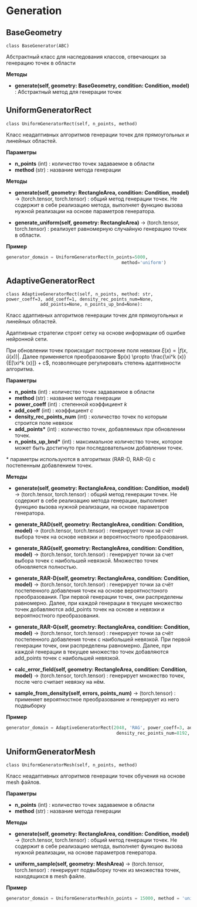 # Generation

## BaseGeometry
    class BaseGenerator(ABC)

Абстрактный класс для наследования классов, отвечающих за генерацию точек в области

**Методы**

 - **generate(self, geometry: BaseGeometry, condition: Condition, model)** : Абстрактный метод для генерации точек


## UniformGeneratorRect
    class UniformGeneratorRect(self, n_points, method)

Класс неадаптивных алгоритмов генерации точек для прямоугольных и линейных областей. 

**Параметры** 

- **n_points** (int) : количество точек задаваемое в области
- **method** (str) : название метода генерации

**Методы**

- **generate(self, geometry: RectangleArea, condition: Condition, model)** -> (torch.tensor, torch.tensor) : общий метод генерации точек. Не содержит в себе реализацию метода, выполняет функцию вызова нужной реализации на основе параметров генератора.

- **generate_uniform(self, geometry: RectangleArea)** -> (torch.tensor, torch.tensor) : реализует равномерную случайную генерацию точек в области.


**Пример**

```python
generator_domain = UniformGeneratorRect(n_points=5000,
                                            method='uniform')
```

## AdaptiveGeneratorRect
    class AdaptiveGeneratorRect(self, n_points, method: str, power_coeff=3, add_coeff=1, density_rec_points_num=None,
                 add_points=None, n_points_up_bnd=None):

Класс адаптивных алгоритмов генерации точек для прямоугольных и линейных областей. 

Адаптивные  стратегии строят сетку на основе информации об ошибке нейронной сети. 

При обновлении точек происходит построение поля невязки $\xi (x) = |f(x, \hat u(x))|$. Далее применяется преобразование
$p(x) \propto \frac{\xi^k (x)}{E[\xi^k (x)]} + c$, позволяющее регулировать степень адаптивности алгоритма.


**Параметры** 

- **n_points** (int) : количество точек задаваемое в области
- **method** (str) : название метода генерации
- **power_coeff** (int) : степенной коэффициент $k$
- **add_coeff** (int) : коэффициент $c$
- **density_rec_points_num** (int) : количество точек по которым строится поле невязок
- **add_points\*** (int) : количество точек, добавляемых при обновлении точек. 
- **n_points_up_bnd\*** (int) : максимальное количество точек, которое может быть достигнуто при последовательном добавлении точек. 

\*  параметры используются в алгоритмах (RAR-D, RAR-G) с постепенным добавлением точек.

**Методы**

- **generate(self, geometry: RectangleArea, condition: Condition, model)** -> (torch.tensor, torch.tensor) : общий метод генерации точек. Не содержит в себе реализацию метода генерации, выполняет функцию вызова нужной реализации, на основе параметров генератора.

- **generate_RAD(self, geometry: RectangleArea, condition: Condition, model)** -> (torch.tensor, torch.tensor) : генерирует точки за счёт выбора точек на основе невязки и вероятностного преобразования.

- **generate_RAG(self, geometry: RectangleArea, condition: Condition, model)** -> (torch.tensor, torch.tensor) : генерирует точки за счет выбора точек с наибольшей невязкой. Множество точек обновляется полностью.

- **generate_RAR-D(self, geometry: RectangleArea, condition: Condition, model)** -> (torch.tensor, torch.tensor) : генерирует точки за счёт постепенного добавления точек на основе вероятностоного преобразования. При первой генерации точек, они распределены равномерно. Далее, при каждой генерации в текущее множество точек добавляются add_points точек на основе и невязки и вероятностного преобразования.

- **generate_RAR-G(self, geometry: RectangleArea, condition: Condition, model)** -> (torch.tensor, torch.tensor) :  генерирует точки за счёт постепенного добавления точек с наибольшей невязкой. При первой генерации точек, они распределены равномерно. Далее, при каждой генерации в текущее множество точек добавляются add_points точек c наибольшей невязкой.

- **calc_error_field(self, geometry: RectangleArea, condition: Condition, model)** -> (torch.tensor, torch.tensor) : генерирует множество точек, после чего считает невязку на нём. 

- **sample_from_density(self, errors, points_num)** -> (torch.tensor) : применяет вероятностное преобразование и генерирует из него подвыборку 

**Пример**

```python
generator_domain = AdaptiveGeneratorRect(2048, 'RAG', power_coeff=3, add_coeff=0,
                                          density_rec_points_num=8192, add_points=32)
```



## UniformGeneratorMesh
    class UniformGeneratorMesh(self, n_points, method)

Класс неадаптивных алгоритмов генерации точек обучения на основе mesh файлов. 

**Параметры** 

- **n_points** (int) : количество точек задаваемое в области
- **method** (str) : название метода генерации

**Методы**

- **generate(self, geometry: RectangleArea, condition: Condition, model)** -> (torch.tensor, torch.tensor) : общий метод генерации точек. Не содержит в себе реализацию метода, выполняет функцию вызова нужной реализации, на основе параметров генератора.

- **uniform_sample(self, geometry: MeshArea)** -> (torch.tensor, torch.tensor) : генерирует подвыборку точек из множества точек, находящихся в mesh файле. 

**Пример**

```python
generator_domain = UniformGeneratorMesh(n_points = 15000, method = 'uniform_sample')
```